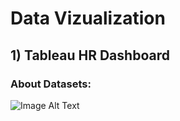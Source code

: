 # Data Vizualization
## 1) Tableau HR Dashboard 
### About Datasets:



![Image Alt Text](to/Tableau1.png)

